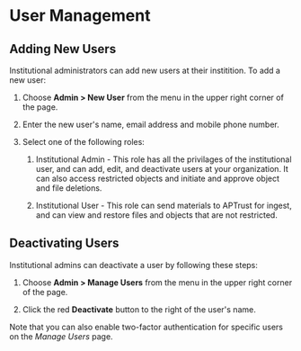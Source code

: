 # User Management

## Adding New Users

Institutional administrators can add new users at their institition. To add a new user:

1. Choose __Admin > New User__ from the menu in the upper right corner of the page.

1. Enter the new user's name, email address and mobile phone number.

1. Select one of the following roles:

    1. Institutional Admin - This role has all the privilages of the institutional user, and can add, edit, and deactivate users at your organization. It can also access restricted objects and initiate and approve object and file deletions.

    1. Institutional User - This role can send materials to APTrust for ingest, and can view and restore files and objects that are not restricted.

## Deactivating Users

Institutional admins can deactivate a user by following these steps:

1. Choose __Admin > Manage Users__ from the menu in the upper right corner of the page.

1. Click the red __Deactivate__ button to the right of the user's name.

Note that you can also enable two-factor authentication for specific users on the _Manage Users_ page.
